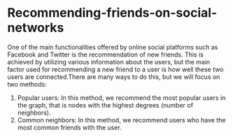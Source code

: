 # Recommending-friends-on-social-networks
One of the main functionalities offered by online social platforms such as Facebook and Twitter
is the recommendation of new friends. This is achieved by utilizing various information about
the users, but the main factor used for recommending a new friend to a user is how well these
two users are connected.There are many ways to do this, but we
will focus on two methods:
1. Popular users: In this method, we recommend the most popular users in the graph,
that is nodes with the highest degrees (number of neighbors).
2. Common neighbors: In this method, we recommend users who have the most common
friends with the user.
